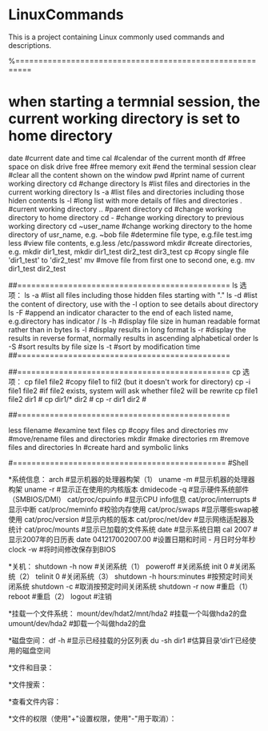 # LinuxCommands
This is a project containing Linux commonly used commands and descriptions.

%=========================================================
# when starting a termnial session, the current working directory is set to home directory

date                #current date and time
cal                 #calendar of the current month
df                  #free space on disk drive
free                #free memory
exit                #end the terminal session
clear               #clear all the content shown on the window
pwd                 #print name of current working directory
cd                  #change directory
ls                  #list files and directories in the current working directory
ls -a               #list files and directories including those hiden contents
ls -l               #long list with more details of files and directories
.                   #current working directory
..                  #parent directory
cd                  #change working directory to home directory
cd -                #change working directory to previous working directory
cd ~user_name       #change working directory to the home directory of usr_name, e.g. ~bob
file                #determine file type, e.g.file test.img
less                #view file contents, e.g.less /etc/password
mkdir               #create directories, e.g. mkdir dir1_test, mkdir dir1_test dir2_test dir3_test
cp                  #copy single file 'dir1_test' to 'dir2_test'
mv                  #move file from first one to second one, e.g. mv dir1_test dir2_test




##==============================================
ls 选项：
ls -a               #list all files including those hidden files starting with "."
ls -d               #list the content of directory, use with the -l option to see details about directory
ls -F               #append an indicator character to the end of each listed name, e.g.directory has indicator /
ls -h               #display file size in human readable format rather than in bytes
ls -l               #display results in long format
ls -r               #display the results in reverse format, normally results in ascending alphabetical order
ls -S               #sort results by file size
ls -t               #sort by modification time
##==============================================


##==============================================
cp 选项：
cp file1 file2      #copy file1 to fil2 (but it doesn't work for directory)
cp -i file1 file2   #if file2 exists, system will ask whether file2 will be rewrite
cp file1 file2 dir1 #
cp dir1/* dir2      #
cp -r dir1 dir2     #










##==============================================


less filename       #examine text files
cp                  #copy files and directories
mv                  #move/rename files and directories
mkdir               #make directories
rm                  #remove files and directories
ln                  #create hard and symbolic links







#==============================================
#Shell

*系统信息：
arch                         #显示机器的处理器构架（1）
uname -m                     #显示机器的处理器构架
uname -r                     #显示正在使用的内核版本
dmidecode -q                 #显示硬件系统部件（SMBIOS/DMI）
cat/proc/cpuinfo             #显示CPU info信息
cat/proc/interrupts          #显示中断
cat/proc/meminfo             #校验内存使用
cat/proc/swaps               #显示哪些swap被使用
cat/proc/version             #显示内核的版本
cat/proc/net/dev             #显示网络适配器及统计
cat/proc/mounts              #显示已加载的文件系统
date                         #显示系统日期
cal 2007                     #显示2007年的日历表
date 041217002007.00         #设置日期和时间 - 月日时分年秒
clock -w                     #将时间修改保存到BIOS


*关机：
shutdown -h now              #关闭系统（1）
poweroff                     #关闭系统
init 0                       #关闭系统（2）
telinit 0                    #关闭系统（3）
shutdown -h hours:minutes    #按预定时间关闭系统
shutdown -c                  #取消按预定时间关闭系统
shutdown -r now              #重启（1）
reboot                       #重启（2）
logout                       #注销


*挂载一个文件系统：
mount/dev/hdat2/mnt/hda2     #挂载一个叫做hda2的盘
umount/dev/hda2              #卸载一个叫做hda2的盘


*磁盘空间：
df -h                        #显示已经挂载的分区列表
du -sh dir1                  #估算目录‘dir1’已经使用的磁盘空间


*文件和目录：


*文件搜索：


*查看文件内容：


*文件的权限（使用"+"设置权限，使用"-"用于取消）：



